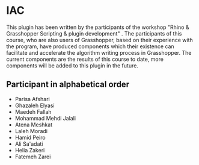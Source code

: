 # IAC #
This plugin has been written by the participants of the workshop "Rhino & Grasshopper Scripting & plugin development" . The participants of this course, who are also users of Grasshopper, based on their experience with the program, have produced components which their existence can facilitate and accelerate the algorithm writing process in Grasshopper.
The current components are the results of this course to date, more components will be added to this plugin in the future.

## Participant in alphabetical order ##

* Parisa	Afshari
* Ghazaleh	Elyasi
* Maedeh	Fallah
* Mohammad Mehdi 	Jalali
* Atena	Meshkat
* Laleh	Moradi
* Hamid	Peiro
* Ali	Sa'adati
* Helia	Zakeri
* Fatemeh	Zarei
